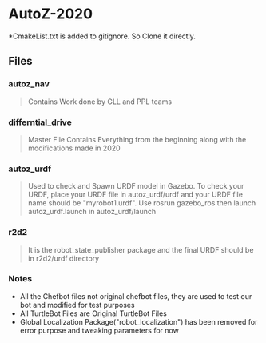 # AutoZ-2020
*CmakeList.txt is added to gitignore. So Clone it directly.

## Files
### autoz_nav
> Contains Work done by GLL and PPL teams
### differntial_drive
> Master File Contains Everything from the beginning along with the modifications made in 2020
### autoz_urdf
> Used to check and Spawn URDF model in Gazebo. To check your URDF, place your URDF file in autoz_urdf/urdf and your URDF file name should be "myrobot1.urdf".
> Use rosrun gazebo_ros then launch autoz_urdf.launch in autoz_urdf/launch
### r2d2
> It is the robot_state_publisher package and the final URDF should be in r2d2/urdf directory
### Notes
* All the Chefbot files not original chefbot files, they are used to test our bot and modified for test purposes
* All TurtleBot Files are Original TurtleBot Files
* Global Localization Package("robot_localization") has been removed for error purpose and tweaking parameters for now
